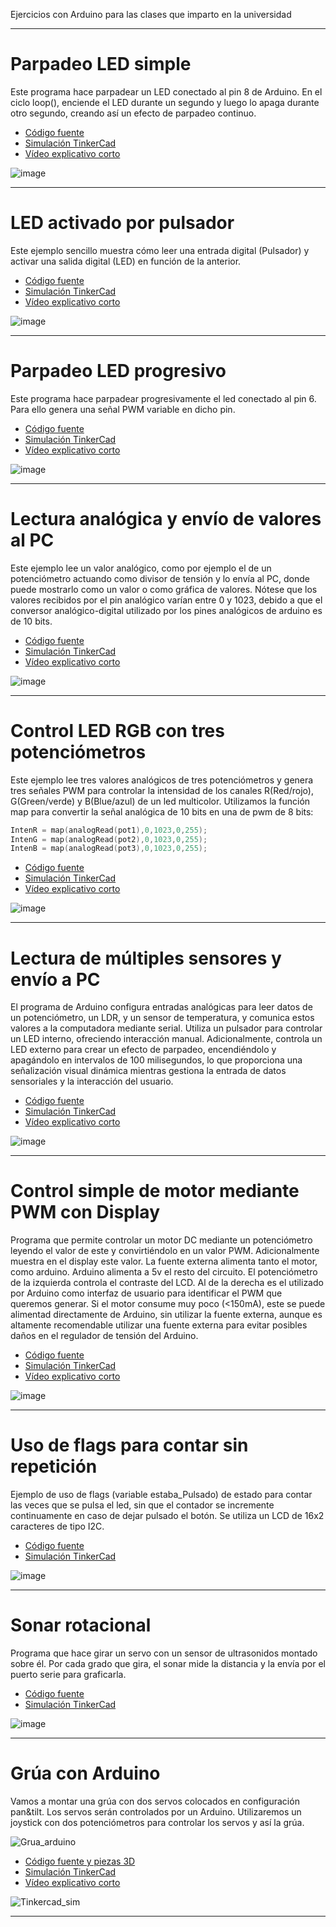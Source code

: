 Ejercicios con Arduino para las clases que imparto en la universidad

***
# Parpadeo LED simple

Este programa hace parpadear un LED conectado al pin 8 de Arduino. En el ciclo loop(), enciende el LED durante un segundo y luego lo apaga durante otro segundo, creando así un efecto de parpadeo continuo.

* [Código fuente](https://github.com/aalonsopuig/Arduino_Ejercicios/tree/main/Arduino_parpadeo_LED_simple)
* [Simulación TinkerCad](https://www.tinkercad.com/embed/3M3bPJuZezu)
* [Vídeo explicativo corto](https://youtube.com/shorts/9ILAEd1KWLY?feature=share)

![image](https://github.com/aalonsopuig/Arduino_Ejercicios/assets/57196844/f2060686-241d-4856-a6e8-8b56f27cf7e8)

***
# LED activado por pulsador

Este ejemplo sencillo muestra cómo leer una entrada digital (Pulsador) y activar una salida digital (LED) en función de la anterior.

* [Código fuente](https://github.com/aalonsopuig/Arduino_Ejercicios/tree/main/Arduino_LED_y_pulsador)
* [Simulación TinkerCad](https://www.tinkercad.com/things/2WXCKrdEzCV-led-pulsador)
* [Vídeo explicativo corto](https://youtube.com/shorts/opFZMtsbQN8?feature=share)

![image](https://github.com/aalonsopuig/Arduino_Ejercicios/assets/57196844/b85f563c-3d8e-40dd-a717-fe9f89dc096a)


***
# Parpadeo LED progresivo

Este programa hace parpadear progresivamente el led conectado al pin 6. Para ello genera una señal PWM variable en dicho pin.

* [Código fuente](https://github.com/aalonsopuig/Arduino_Ejercicios/tree/main/Arduino_LED_PWM_blink)
* [Simulación TinkerCad](https://www.tinkercad.com/things/8SQf3MCs0XC-blink-progresivo)
* [Vídeo explicativo corto](https://youtube.com/shorts/ALIiVMjG1F0?feature=share)

![image](https://github.com/aalonsopuig/Arduino_Ejercicios/assets/57196844/844c5df6-cb4a-4fa2-9833-353ada428b8c)

***
# Lectura analógica y envío de valores al PC

Este ejemplo lee un valor analógico, como por ejemplo el de un potenciómetro actuando como divisor de tensión y lo envía al PC, donde puede mostrarlo como un valor o como gráfica de valores.
Nótese que los valores recibidos por el pin analógico varían entre 0 y 1023, debido a que el conversor analógico-digital utilizado por los pines analógicos de arduino es de 10 bits.

* [Código fuente](https://github.com/aalonsopuig/Arduino_Ejercicios/tree/main/Arduino_Potenciometro_y_PC)
* [Simulación TinkerCad](https://www.tinkercad.com/things/aR4O5xIxLOv-arduinopotenciometroypc)
* [Vídeo explicativo corto](https://youtube.com/shorts/UDSLEapQHSM?feature=share)

![image](https://github.com/aalonsopuig/Arduino_Ejercicios/assets/57196844/847aeef6-e03d-412e-be9a-466ee533b993)

***
# Control LED RGB con tres potenciómetros

Este ejemplo lee tres valores analógicos de tres potenciómetros y genera tres señales PWM para controlar la intensidad de los canales R(Red/rojo), G(Green/verde) y B(Blue/azul) de un led multicolor. Utilizamos la función map para convertir la señal analógica de 10 bits en una de pwm de 8 bits:

```c++
IntenR = map(analogRead(pot1),0,1023,0,255);
IntenG = map(analogRead(pot2),0,1023,0,255);
IntenB = map(analogRead(pot3),0,1023,0,255);
```

* [Código fuente](https://github.com/aalonsopuig/Arduino_Ejercicios/tree/main/Arduino_LED_RGB_variable)
* [Simulación TinkerCad](https://www.tinkercad.com/things/f6wgzFWe1Yb-arduino-led-rgb-variable)
* [Vídeo explicativo corto](https://youtube.com/shorts/53BZk5XmW8s?feature=share)

![image](https://github.com/aalonsopuig/Arduino_Ejercicios/assets/57196844/dbee30bc-ebb0-4ac4-9e4a-ca481d578754)


***
# Lectura de múltiples sensores y envío a PC

El programa de Arduino configura entradas analógicas para leer datos de un potenciómetro, un LDR, y un sensor de temperatura, y comunica estos valores a la computadora mediante serial. Utiliza un pulsador para controlar un LED interno, ofreciendo interacción manual. Adicionalmente, controla un LED externo para crear un efecto de parpadeo, encendiéndolo y apagándolo en intervalos de 100 milisegundos, lo que proporciona una señalización visual dinámica mientras gestiona la entrada de datos sensoriales y la interacción del usuario.

* [Código fuente](https://github.com/aalonsopuig/Arduino_Ejercicios/tree/main/Arduino_sensores_y_pc)
* [Simulación TinkerCad](https://www.tinkercad.com/things/3x109VKsHeD-sensores-y-pc)
* [Vídeo explicativo corto](https://youtube.com/shorts/_XR1UtvLUYw?feature=share)

![image](https://github.com/aalonsopuig/Arduino_Ejercicios/assets/57196844/edf5e7f7-a414-40b8-a3e4-e613874ca3b2)


***
# Control simple de motor mediante PWM con Display

Programa que permite controlar un motor DC mediante un potenciómetro leyendo el valor de este y convirtiéndolo en un valor PWM. Adicionalmente muestra en el display este valor.
La fuente externa alimenta tanto el motor, como arduino. Arduino alimenta a 5v el resto del circuito. El potenciómetro de la izquierda controla el contraste del LCD. Al de la derecha es el utilizado por Arduino como interfaz de usuario para identificar el PWM que queremos generar. Si el motor consume muy poco (<150mA), este se puede alimentad directamente de Arduino, sin utilizar la fuente externa, aunque es altamente recomendable utilizar una fuente externa para evitar posibles daños en el regulador de tensión del Arduino.

* [Código fuente](https://github.com/aalonsopuig/Arduino_Ejercicios/tree/main/Arduino_control_motor_PWM_Simple)
* [Simulación TinkerCad](https://www.tinkercad.com/things/7sXboqAGpC0-control-motor-con-pwm-lcd)
* [Vídeo explicativo corto](https://youtu.be/97mUTnVemPs)

![image](https://github.com/aalonsopuig/Arduino_Ejercicios/assets/57196844/c1128745-59a7-4d73-9e00-cb8a1f47ca35)


***
# Uso de flags para contar sin repetición

Ejemplo de uso de flags (variable estaba_Pulsado) de estado para contar las veces que se pulsa el led, sin que el contador se incremente continuamente en caso de dejar pulsado el botón. 
Se utiliza un LCD de 16x2 caracteres de tipo I2C.

* [Código fuente](https://github.com/aalonsopuig/Arduino_Ejercicios/tree/main/Arduino_contador_pulsaciones_con_lcd_i2c)
* [Simulación TinkerCad](https://www.tinkercad.com/things/cUA0Ui6qffv)


![image](https://github.com/aalonsopuig/Arduino_Ejercicios/assets/57196844/e12b91db-7af6-44d6-a32a-109421458959)

***
# Sonar rotacional

Programa que hace girar un servo con un sensor de ultrasonidos montado sobre él. Por cada grado que gira, el sonar mide la distancia y la envía por el puerto serie para graficarla.

* [Código fuente](https://github.com/aalonsopuig/Arduino_Ejercicios/tree/main/Arduino_sonar_rotacional)
* [Simulación TinkerCad](https://www.tinkercad.com/things/lNFQGIqOJld-sonar-rotacional)


![image](https://github.com/aalonsopuig/Arduino_Ejercicios/assets/57196844/62447833-469d-4972-b28c-3c16262ef328)

***
# Grúa con Arduino

Vamos a montar una grúa con dos servos colocados en configuración pan&tilt. Los servos serán controlados por un Arduino. Utilizaremos un joystick con dos potenciómetros para controlar los servos y así la grúa.

![Grua_arduino](https://github.com/aalonsopuig/Arduino_Ejercicios/assets/57196844/4b895039-21da-401f-bcd0-d250f35c45a6)


* [Código fuente y piezas 3D](https://github.com/aalonsopuig/Arduino_Ejercicios/tree/main/Arduino_grua_2_servos)
* [Simulación TinkerCad](https://www.tinkercad.com/things/aelj4MkMWm2-grua-2-servos)
* [Vídeo explicativo corto](https://youtube.com/shorts/xqiwwrvN0-8?feature=share)
  

![Tinkercad_sim](https://github.com/aalonsopuig/Arduino_Ejercicios/assets/57196844/031e2a53-a040-41c7-9b94-69aca0189a3b)

***

